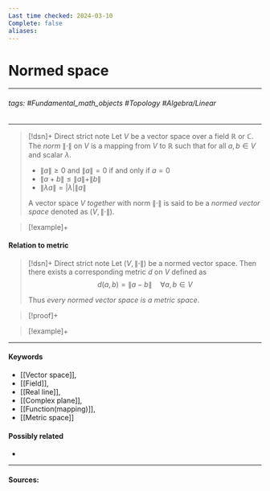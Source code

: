 ```yaml
---
Last time checked: 2024-03-10
Complete: false
aliases:
---
```

# Normed space
***
###### tags: #Fundamental_math_objects #Topology #Algebra/Linear 
***
>[!dsn]+ Direct strict note
>Let $V$ be a vector space over a field $\mathbb{R}$ or $\mathbb{C}$. The *norm* $\|\cdot\|$ on $V$ is a mapping from $V$ to $\mathbb{R}$ such that for all $a,b\in V$ and scalar $\lambda$.
>- $\|a\|\ge0$ and $\|a\|=0$ if and only if $a=0$
>- $\|a+b\|\le\|a\|+\|b\|$
>- $\|\lambda a\|=|\lambda|\|a\|$
>
>A vector space $V$ *together* with norm $\|\cdot\|$ is said to be a *normed vector space* denoted as $(V,\|\cdot\|)$.

>[!example]+
>

#### Relation to metric
>[!dsn]+ Direct strict note
>Let $(V,\|\cdot\|)$ be a normed vector space. Then there exists a corresponding metric $d$ on $V$ defined as
>$$d(a,b)=\|a-b\|\quad\forall a,b\in V$$
>
>Thus *every normed vector space is a metric space*.

>[!proof]+
>

>[!example]+ 
>
***
#### Keywords
- [[Vector space]],
- [[Field]],
- [[Real line]],
- [[Complex plane]],
- [[Function(mapping)]],
- [[Metric space]]
#### Possibly related
- 
***
#### Sources: 